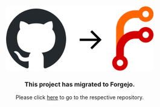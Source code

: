 <div align="center">
  <img src="image.svg" width="391">
  <h3>This project has migrated to Forgejo.</h3>
  <p>Please click <a href="https://forgejo.sny.sh/sun/sshpm">here</a> to go to the respective repository.</p>
</div>

